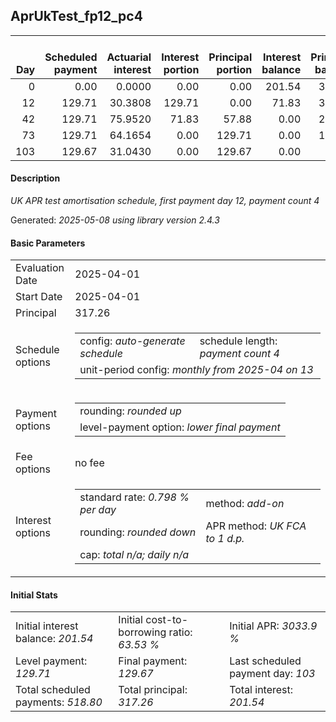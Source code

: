 <h2>AprUkTest_fp12_pc4</h2>
<table>
    <thead style="vertical-align: bottom;">
        <th style="text-align: right;">Day</th>
        <th style="text-align: right;">Scheduled payment</th>
        <th style="text-align: right;">Actuarial interest</th>
        <th style="text-align: right;">Interest portion</th>
        <th style="text-align: right;">Principal portion</th>
        <th style="text-align: right;">Interest balance</th>
        <th style="text-align: right;">Principal balance</th>
        <th style="text-align: right;">Total actuarial interest</th>
        <th style="text-align: right;">Total interest</th>
        <th style="text-align: right;">Total principal</th>
    </thead>
    <tr style="text-align: right;">
        <td class="ci00">0</td>
        <td class="ci01" style="white-space: nowrap;">0.00</td>
        <td class="ci02">0.0000</td>
        <td class="ci03">0.00</td>
        <td class="ci04">0.00</td>
        <td class="ci05">201.54</td>
        <td class="ci06">317.26</td>
        <td class="ci07">0.0000</td>
        <td class="ci08">0.00</td>
        <td class="ci09">0.00</td>
    </tr>
    <tr style="text-align: right;">
        <td class="ci00">12</td>
        <td class="ci01" style="white-space: nowrap;">129.71</td>
        <td class="ci02">30.3808</td>
        <td class="ci03">129.71</td>
        <td class="ci04">0.00</td>
        <td class="ci05">71.83</td>
        <td class="ci06">317.26</td>
        <td class="ci07">30.3808</td>
        <td class="ci08">129.71</td>
        <td class="ci09">0.00</td>
    </tr>
    <tr style="text-align: right;">
        <td class="ci00">42</td>
        <td class="ci01" style="white-space: nowrap;">129.71</td>
        <td class="ci02">75.9520</td>
        <td class="ci03">71.83</td>
        <td class="ci04">57.88</td>
        <td class="ci05">0.00</td>
        <td class="ci06">259.38</td>
        <td class="ci07">106.3329</td>
        <td class="ci08">201.54</td>
        <td class="ci09">57.88</td>
    </tr>
    <tr style="text-align: right;">
        <td class="ci00">73</td>
        <td class="ci01" style="white-space: nowrap;">129.71</td>
        <td class="ci02">64.1654</td>
        <td class="ci03">0.00</td>
        <td class="ci04">129.71</td>
        <td class="ci05">0.00</td>
        <td class="ci06">129.67</td>
        <td class="ci07">170.4983</td>
        <td class="ci08">201.54</td>
        <td class="ci09">187.59</td>
    </tr>
    <tr style="text-align: right;">
        <td class="ci00">103</td>
        <td class="ci01" style="white-space: nowrap;">129.67</td>
        <td class="ci02">31.0430</td>
        <td class="ci03">0.00</td>
        <td class="ci04">129.67</td>
        <td class="ci05">0.00</td>
        <td class="ci06">0.00</td>
        <td class="ci07">201.5413</td>
        <td class="ci08">201.54</td>
        <td class="ci09">317.26</td>
    </tr>
</table>
<h4>Description</h4>
<p><i>UK APR test amortisation schedule, first payment day 12, payment count 4</i></p>
<p>Generated: <i>2025-05-08 using library version 2.4.3</i></p>
<h4>Basic Parameters</h4>
<table>
    <tr>
        <td>Evaluation Date</td>
        <td>2025-04-01</td>
    </tr>
    <tr>
        <td>Start Date</td>
        <td>2025-04-01</td>
    </tr>
    <tr>
        <td>Principal</td>
        <td>317.26</td>
    </tr>
    <tr>
        <td>Schedule options</td>
        <td>
            <table>
                <tr>
                    <td>config: <i>auto-generate schedule</i></td>
                    <td>schedule length: <i><i>payment count</i> 4</i></td>
                </tr>
                <tr>
                    <td colspan="2" style="white-space: nowrap;">unit-period config: <i>monthly from 2025-04 on 13</i></td>
                </tr>
            </table>
        </td>
    </tr>
    <tr>
        <td>Payment options</td>
        <td>
            <table>
                <tr>
                    <td>rounding: <i>rounded up</i></td>
                </tr>
                <tr>
                    <td>level-payment option: <i>lower&nbsp;final&nbsp;payment</i></td>
                </tr>
            </table>
        </td>
    </tr>
    <tr>
        <td>Fee options</td>
        <td>no fee
        </td>
    </tr>
    <tr>
        <td>Interest options</td>
        <td>
            <table>
                <tr>
                    <td>standard rate: <i>0.798 % per day</i></td>
                    <td>method: <i>add-on</i></td>
                </tr>
                <tr>
                    <td>rounding: <i>rounded down</i></td>
                    <td>APR method: <i>UK FCA to 1 d.p.</i></td>
                </tr>
                <tr>
                    <td colspan="2">cap: <i>total <i>n/a</i>; daily <i>n/a</i></td>
                </tr>
            </table>
        </td>
    </tr>
</table>
<h4>Initial Stats</h4>
<table>
    <tr>
        <td>Initial interest balance: <i>201.54</i></td>
        <td>Initial cost-to-borrowing ratio: <i>63.53 %</i></td>
        <td>Initial APR: <i>3033.9 %</i></td>
    </tr>
    <tr>
        <td>Level payment: <i>129.71</i></td>
        <td>Final payment: <i>129.67</i></td>
        <td>Last scheduled payment day: <i>103</i></td>
    </tr>
    <tr>
        <td>Total scheduled payments: <i>518.80</i></td>
        <td>Total principal: <i>317.26</i></td>
        <td>Total interest: <i>201.54</i></td>
    </tr>
</table>